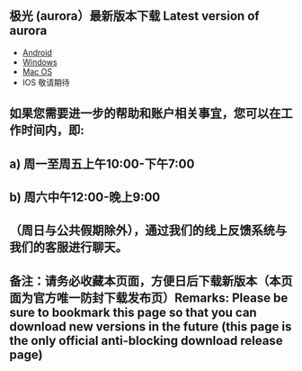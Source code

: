 
## 极光 (aurora）最新版本下载 Latest version of aurora
- <a href="https://files.7ecnologia.com/aurora-v3.0.7S-release.apk"> Android </a>
- <a href="https://files.7ecnologia.com/aurora-v3.0.4s-release.exe"> Windows </a>
- <a href="https://files.7ecnologia.com/aurora-v3.0.3s-release.pkg"> Mac OS </a>
- IOS 敬请期待 </br>
## 如果您需要进一步的帮助和账户相关事宜，您可以在工作时间内，即:
## a) 周一至周五上午10:00-下午7:00
## b) 周六中午12:00-晚上9:00
## （周日与公共假期除外），通过我们的线上反馈系统与我们的客服进行聊天。
## 备注：请务必收藏本页面，方便日后下载新版本（本页面为官方唯一防封下载发布页）Remarks: Please be sure to bookmark this page so that you can download new versions in the future (this page is the only official anti-blocking download release page)
